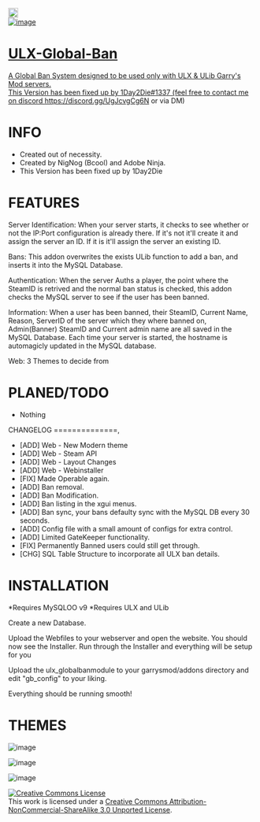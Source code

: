   <a href='https://ko-fi.com/1day2die' target='_blank'><img height='35' style='border:0px;height:20px;' src='https://ko-fi.com/img/githubbutton_sm.svg' border='0' alt='Buy Me a Coffee at ko-fi.com' /> <br/>
![image](https://user-images.githubusercontent.com/8725848/181248174-c2ca0b3a-65e5-4ef4-b7b6-eee48318e8a2.png)

ULX-Global-Ban
==============
A Global Ban System designed to be used only with ULX & ULib Garry's Mod servers.  
This Version has been fixed up by 1Day2Die#1337 (feel free to contact me on discord https://discord.gg/UgJcvgCg6N or via DM)

INFO
==============
* Created out of necessity.
* Created by NigNog (Bcool) and Adobe Ninja.
* This Version has been fixed up by 1Day2Die

FEATURES
==============

Server Identification: When your server starts, it checks to see whether or not the IP:Port configuration is already there. If it's not it'll create it and assign the server an ID. If it is it'll assign the server an existing ID.

Bans: This addon overwrites the exists ULib function to add a ban, and inserts it into the MySQL Database.

Authentication: When the server Auths a player, the point where the SteamID is retrived and the normal ban status is checked, this addon checks the MySQL server to see if the user has been banned.

Information: When a user has been banned, their SteamID, Current Name, Reason, ServerID of the server which they where banned on, Admin(Banner) SteamID and Current admin name are all saved in the MySQL Database.
Each time your server is started, the hostname is automagicly updated in the MySQL database.

Web: 3 Themes to decide from

PLANED/TODO
==============
* Nothing

CHANGELOG
==============,
* [ADD]		Web - New Modern theme
* [ADD]		Web - Steam API
* [ADD]		Web - Layout Changes
* [ADD]		Web - Webinstaller
* [FIX] 	Made Operable again.
* [ADD] 	Ban removal.
* [ADD]		Ban Modification.
* [ADD] 	Ban listing in the xgui menus.
* [ADD]		Ban sync, your bans defaulty sync with the MySQL DB every 30 seconds.
* [ADD]		Config file with a small amount of configs for extra control.
* [ADD]		Limited GateKeeper functionality.
* [FIX]		Permanently Banned users could still get through.
* [CHG]		SQL Table Structure to incorporate all ULX ban details.

INSTALLATION
==============
*Requires MySQLOO v9
*Requires ULX and ULib

Create a new Database.

Upload the Webfiles to your webserver and open the website.
You should now see the Installer.
Run through the Installer and everything will be setup for you

Upload the ulx_globalbanmodule to your garrysmod/addons directory and edit "gb_config" to your liking.

Everything should be running smooth!



THEMES
==============
![image](https://user-images.githubusercontent.com/8725848/181248394-5c2fe591-b458-44d3-891a-3e3c276ee17a.png)

![image](https://user-images.githubusercontent.com/8725848/181248417-7dde5b36-28e9-4224-9ed2-4e1adeb6997f.png)


![image](https://user-images.githubusercontent.com/8725848/181248445-76eaef5b-6a75-496c-9d07-d0f4bd417a4b.png)


<a rel="license" href="http://creativecommons.org/licenses/by-nc-sa/3.0/deed.en_US"><img alt="Creative Commons License" style="border-width:0" src="http://i.creativecommons.org/l/by-nc-sa/3.0/88x31.png" /></a><br />This work is licensed under a <a rel="license" href="http://creativecommons.org/licenses/by-nc-sa/3.0/deed.en_US">Creative Commons Attribution-NonCommercial-ShareAlike 3.0 Unported License</a>.
